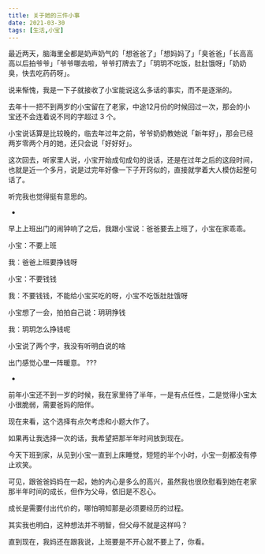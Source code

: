 ```yaml
---
title: 关于她的三件小事
date: 2021-03-30
tags: [生活,小宝]
---
```


最近两天，脑海里全都是奶声奶气的「想爸爸了」「想妈妈了」「臭爸爸」「长高高高以后拍爷爷」「爷爷哪去啦，爷爷打牌去了」「玥玥不吃饭，肚肚饿呀」「奶奶臭，快去吃药药呀」。

说来惭愧，我是一下子就接收了小宝能说这么多话的事实，而不是逐渐的。

去年十一把不到两岁的小宝留在了老家，中途12月份的时候回过一次，那会的小宝还不会连着说不同的字超过 3 个。

小宝说话算是比较晚的，临去年过年之前，爷爷奶奶教她说「新年好」，那会已经两岁零两个月的她，还只会说「好好好」。

这次回去，听家里人说，小宝开始成句成句的说话，还是在过年之后的这段时间，也就是近一个多月，说是过完年好像一下子开窍似的，直接就学着大人模仿起整句话了。

听完我也觉得挺有意思的。

-

早上上班出门的闹钟响了之后，我跟小宝说：爸爸要去上班了，小宝在家乖乖。

小宝：不要上班

我：爸爸上班要挣钱呀

小宝：不要钱钱

我：不要钱钱，不能给小宝买吃的呀，小宝不吃饭肚肚饿呀

小宝想了一会，拍拍自己说：玥玥挣钱

我：玥玥怎么挣钱呢

小宝说了两个字，我没有听明白说的啥

出门感觉心里一阵暖意。 ???

-

前年小宝还不到一岁的时候，我在家里待了半年，一是有点任性，二是觉得小宝太小很脆弱，需要爸妈的陪伴。

现在来看，这个选择有点欠考虑和小题大作了。

如果再让我选择一次的话，我希望把那半年时间放到现在。

今天下班到家，从见到小宝一直到上床睡觉，短短的半个小时，小宝一刻都没有停止欢笑。

可见，跟爸爸妈妈在一起，她的内心是多么的高兴，虽然我也很欣慰看到她在老家那半年时间的成长，但作为父母，依旧是不忍心。

成长是需要付出代价的，哪怕明知那是必须要经历的过程。

其实我也明白，这种想法并不明智，但父母不就是这样吗？

直到现在，我妈还在跟我说，上班要是不开心就不要上了，你看。
